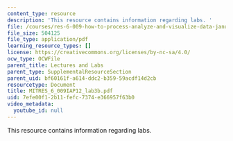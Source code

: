 ```yaml
---
content_type: resource
description: 'This resource contains information regarding labs. '
file: /courses/res-6-009-how-to-process-analyze-and-visualize-data-january-iap-2012/7efe00f12b11fefc7374e366957f63b0_MITRES_6_009IAP12_lab3b.pdf
file_size: 504125
file_type: application/pdf
learning_resource_types: []
license: https://creativecommons.org/licenses/by-nc-sa/4.0/
ocw_type: OCWFile
parent_title: Lectures and Labs
parent_type: SupplementalResourceSection
parent_uid: bf60161f-a614-ddc2-b359-59acdf14d2cb
resourcetype: Document
title: MITRES_6_009IAP12_lab3b.pdf
uid: 7efe00f1-2b11-fefc-7374-e366957f63b0
video_metadata:
  youtube_id: null
---
```

This resource contains information regarding labs. 